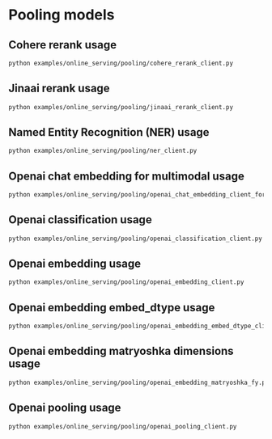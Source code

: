 # Pooling models

## Cohere rerank usage

```bash
python examples/online_serving/pooling/cohere_rerank_client.py
```

## Jinaai rerank usage

```bash
python examples/online_serving/pooling/jinaai_rerank_client.py
```

## Named Entity Recognition (NER) usage

```bash
python examples/online_serving/pooling/ner_client.py
```

## Openai chat embedding for multimodal usage

```bash
python examples/online_serving/pooling/openai_chat_embedding_client_for_multimodal.py
```

## Openai classification usage

```bash
python examples/online_serving/pooling/openai_classification_client.py
```

## Openai embedding usage

```bash
python examples/online_serving/pooling/openai_embedding_client.py
```

## Openai embedding embed_dtype usage

```bash
python examples/online_serving/pooling/openai_embedding_embed_dtype_client.py
```

## Openai embedding matryoshka dimensions usage

```bash
python examples/online_serving/pooling/openai_embedding_matryoshka_fy.py
```

## Openai pooling usage

```bash
python examples/online_serving/pooling/openai_pooling_client.py
```
